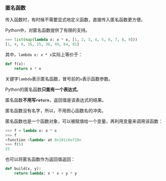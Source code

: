 ### 匿名函数

传入函数时，有时候不需要显式地定义函数，直接传入匿名函数更方便。

Python中，对匿名函数提供了有限的支持。

```python
>>> list(map(lambda x: x * x, [1, 2, 3, 4, 5, 6, 7, 8, 9]))
[1, 4, 9, 16, 25, 36, 49, 64, 81]
```

其中，`lambda x: x * x`实际上等价于：

```python
def f(x):
    return x * x
```

关键字`lambda`表示匿名函数，冒号前的`x`表示函数参数。

Python的匿名函数**只能有一个表达式**。

匿名函数**不用写`return`**，返回值是该表达式的结果。

匿名函数没有名字，所以，不用担心函数名的冲突。

匿名函数也是一个函数对象，可以被赋值给一个变量，再利用变量来调用该函数：

```python
>>> f = lambda x: x * x
>>> f
<function <lambda> at 0x101c6ef28>
>>> f(5)
25
```

也可以将匿名函数作为返回值返回：

```python
def build(x, y):
    return lambda: x * x + y * y
```

